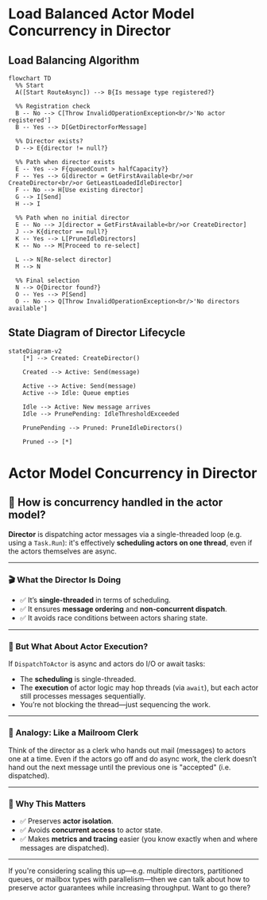 ﻿# Load Balanced Actor Model Concurrency in Director

## Load Balancing Algorithm

```mermaid
flowchart TD
  %% Start
  A([Start RouteAsync]) --> B{Is message type registered?}

  %% Registration check
  B -- No --> C[Throw InvalidOperationException<br/>'No actor registered']
  B -- Yes --> D[GetDirectorForMessage]

  %% Director exists?
  D --> E{director != null?}

  %% Path when director exists
  E -- Yes --> F{queuedCount > halfCapacity?}
  F -- Yes --> G[director = GetFirstAvailable<br/>or CreateDirector<br/>or GetLeastLoadedIdleDirector]
  F -- No --> H[Use existing director]
  G --> I[Send]
  H --> I

  %% Path when no initial director
  E -- No --> J[director = GetFirstAvailable<br/>or CreateDirector]
  J --> K{director == null?}
  K -- Yes --> L[PruneIdleDirectors]
  K -- No --> M[Proceed to re-select]

  L --> N[Re-select director]
  M --> N

  %% Final selection
  N --> O{Director found?}
  O -- Yes --> P[Send]
  O -- No --> Q[Throw InvalidOperationException<br/>'No directors available']
```

## State Diagram of Director Lifecycle

```mermaid
stateDiagram-v2
    [*] --> Created: CreateDirector()

    Created --> Active: Send(message)

    Active --> Active: Send(message)
    Active --> Idle: Queue empties

    Idle --> Active: New message arrives
    Idle --> PrunePending: IdleThresholdExceeded

    PrunePending --> Pruned: PruneIdleDirectors()

    Pruned --> [*]
```

# Actor Model Concurrency in Director

## 🧠 How is concurrency handled in the actor model?

**Director** is dispatching actor messages via a single-threaded loop (e.g. using a `Task.Run`): it's effectively **scheduling actors on one thread**, even if the actors themselves are async.

---

### 🎬 What the Director Is Doing

- ✅ It’s **single-threaded** in terms of scheduling.
- ✅ It ensures **message ordering** and **non-concurrent dispatch**.
- ✅ It avoids race conditions between actors sharing state.

---

### 🧠 But What About Actor Execution?

If `DispatchToActor` is async and actors do I/O or await tasks:

- The **scheduling** is single-threaded.
- The **execution** of actor logic may hop threads (via `await`), but each actor still processes messages sequentially.
- You’re not blocking the thread—just sequencing the work.

---

### 🧵 Analogy: Like a Mailroom Clerk

Think of the director as a clerk who hands out mail (messages) to actors one at a time. Even if the actors go off and do async work, the clerk doesn’t hand out the next message until the previous one is "accepted" (i.e. dispatched).

---

### 🧩 Why This Matters

- ✅ Preserves **actor isolation**.
- ✅ Avoids **concurrent access** to actor state.
- ✅ Makes **metrics and tracing** easier (you know exactly when and where messages are dispatched).

---

If you're considering scaling this up—e.g. multiple directors, partitioned queues, or mailbox types with parallelism—then we can talk about how to preserve actor guarantees while increasing throughput. Want to go there?

